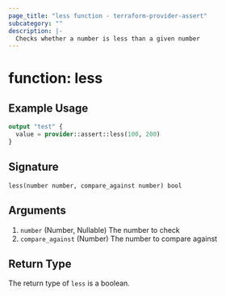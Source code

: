 ```yaml
---
page_title: "less function - terraform-provider-assert"
subcategory: ""
description: |-
  Checks whether a number is less than a given number
---
```


# function: less



## Example Usage

```terraform
output "test" {
  value = provider::assert::less(100, 200)
}
```

## Signature

<!-- signature generated by tfplugindocs -->
```text
less(number number, compare_against number) bool
```

## Arguments

<!-- arguments generated by tfplugindocs -->
1. `number` (Number, Nullable) The number to check
1. `compare_against` (Number) The number to compare against


## Return Type

The return type of `less` is a boolean.
